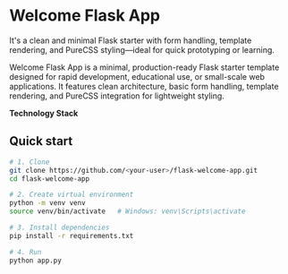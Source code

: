 # Welcome Flask App 

It's a clean and minimal Flask starter with form handling, template rendering, and PureCSS styling—ideal for quick prototyping or learning.

Welcome Flask App is a minimal, production-ready Flask starter template designed for rapid development, educational use, or small-scale web applications. It features clean architecture, basic form handling, template rendering, and PureCSS integration for lightweight styling.

**Technology Stack**

## Quick start

```bash
# 1. Clone
git clone https://github.com/<your-user>/flask-welcome-app.git
cd flask-welcome-app

# 2. Create virtual environment
python -m venv venv
source venv/bin/activate   # Windows: venv\Scripts\activate

# 3. Install dependencies
pip install -r requirements.txt

# 4. Run
python app.py

